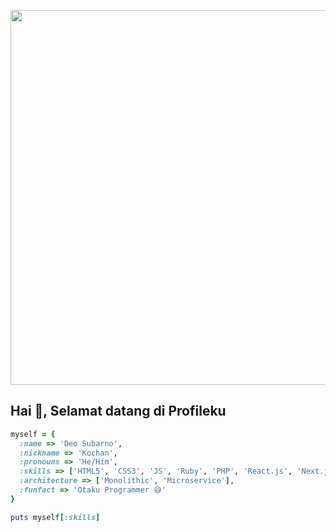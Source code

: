 <p align="center">
  <img src="https://user-images.githubusercontent.com/69864986/180283239-f215cd9c-9c3c-42c6-b380-7f84754ee365.gif" width="600">
</p>

## Hai 👋, Selamat datang di Profileku

```rb
myself = {
  :name => 'Deo Subarno',
  :nickname => 'Kochan',
  :pronouns => 'He/Him',
  :skills => ['HTML5', 'CSS3', 'JS', 'Ruby', 'PHP', 'React.js', 'Next.js', 'Laravel', 'TailwindCSS', 'Bootstrap'],
  :architecture => ['Monolithic', 'Microservice'],
  :funfact => 'Otaku Programmer 😅'
}

puts myself[:skills]
```
